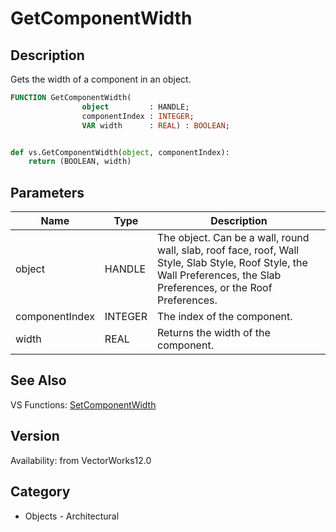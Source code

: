 # GetComponentWidth

## Description
Gets the width of a component in an object.

```pascal
FUNCTION GetComponentWidth(
				object         : HANDLE;
				componentIndex : INTEGER;
				VAR width      : REAL) : BOOLEAN;
```

```python

def vs.GetComponentWidth(object, componentIndex):
    return (BOOLEAN, width)
```

## Parameters
|Name|Type|Description|
|---|---|---|
|object|HANDLE|The object. Can be a wall, round wall, slab, roof face, roof, Wall Style, Slab Style, Roof Style, the Wall Preferences, the Slab Preferences, or the Roof Preferences.|
|componentIndex|INTEGER|The index of the component.|
|width|REAL|Returns the width of the component.|

## See Also
VS Functions:
[SetComponentWidth](SetComponentWidth.md)

## Version
Availability: from VectorWorks12.0
## Category
* Objects - Architectural

